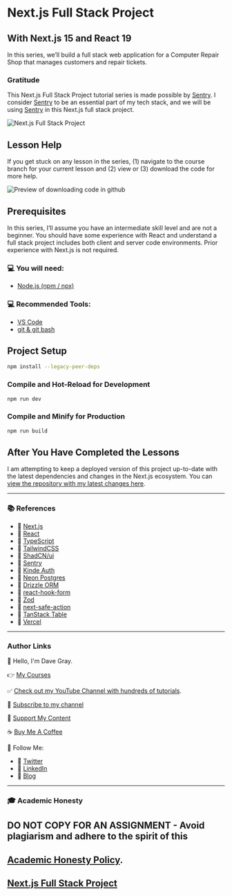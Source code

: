 # Next.js Full Stack Project

## With Next.js 15 and React 19

In this series, we’ll build a full stack web application for a Computer Repair Shop that manages customers and repair tickets.

### Gratitude 

This Next.js Full Stack Project tutorial series is made possible by [Sentry](https://bit.ly/try-sentry-dg). I consider [Sentry](https://bit.ly/try-sentry-dg) to be an essential part of my tech stack, and we will be using [Sentry](https://bit.ly/try-sentry-dg) in this Next.js full stack project.

![Next.js Full Stack Project](./readme-banner.png?raw=true)

## Lesson Help
If you get stuck on any lesson in the series, (1) navigate to the course branch for your current lesson and (2) view or (3) download the code for more help.

![Preview of downloading code in github](./github.png?raw=true)

## Prerequisites
In this series, I’ll assume you have an intermediate skill level and are not a beginner. You should have some experience with React and understand a full stack project includes both client and server code environments. Prior experience with Next.js is not required.

### 💻 You will need:
- [Node.js (npm / npx)](https://nodejs.org/)

### 💻 Recommended Tools:
- [VS Code](https://code.visualstudio.com/)
- [git & git bash](https://git-scm.com/)

## Project Setup

```sh
npm install --legacy-peer-deps
```

### Compile and Hot-Reload for Development

```sh
npm run dev
```

### Compile and Minify for Production

```sh
npm run build
```

## After You Have Completed the Lessons

I am attempting to keep a deployed version of this project up-to-date with the latest dependencies and changes in the Next.js ecosystem. You can [view the repository with my latest changes here](https://github.com/gitdagray/comp-repair-shop).

---

### 📚 References
- 🔗 [Next.js](https://nextjs.org/)
- 🔗 [React](https://react.dev/)
- 🔗 [TypeScript](https://www.typescriptlang.org/)
- 🔗 [TailwindCSS](https://tailwindcss.com/)
- 🔗 [ShadCN/ui](https://ui.shadcn.com/)
- 🔗 [Sentry](https://bit.ly/sentry-docs-dg)
- 🔗 [Kinde Auth](https://kinde.com/dgray-nextjsstack/)
- 🔗 [Neon Postgres](https://fyi.neon.tech/davegray)
- 🔗 [Drizzle ORM](https://orm.drizzle.team/)
- 🔗 [react-hook-form](https://react-hook-form.com/)
- 🔗 [Zod](https://zod.dev/)
- 🔗 [next-safe-action](https://next-safe-action.dev/)
- 🔗 [TanStack Table](https://tanstack.com/table/latest)
- 🔗 [Vercel](https://vercel.com/home)

---

### Author Links

👋 Hello, I'm Dave Gray.

👉 [My Courses](https://courses.davegray.codes/)

✅ [Check out my YouTube Channel with hundreds of tutorials](https://www.youtube.com/DaveGrayTeachesCode).

🚩 [Subscribe to my channel](https://bit.ly/3nGHmNn)

💖 [Support My Content](https://patreon.com/davegray)

☕ [Buy Me A Coffee](https://buymeacoffee.com/DaveGray)

🚀 Follow Me:

- 🔗 [Twitter](https://twitter.com/yesdavidgray)
- 🔗 [LinkedIn](https://www.linkedin.com/in/davidagray/)
- 🔗 [Blog](https://davegray.codes)

---

### 🎓 Academic Honesty

**DO NOT COPY FOR AN ASSIGNMENT** - Avoid plagiarism and adhere to the spirit of this 
---
[Academic Honesty Policy](https://www.freecodecamp.org/news/academic-honesty-policy/).
---
## [Next.js Full Stack Project](https://www.youtube.com/playlist?list=PL0Zuz27SZ-6PCLz7VMP2QQdeKa83rshe5)
